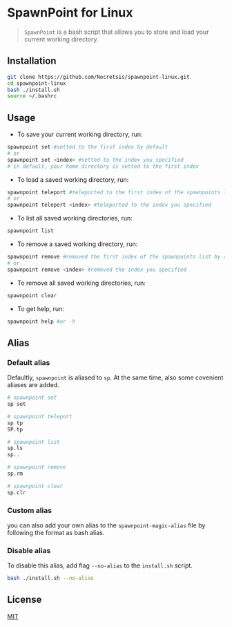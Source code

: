 # SpawnPoint for Linux

> `SpawnPoint` is a bash script that allows you to store and load your current working directory.

## Installation

```bash
git clone https://github.com/Nocretsis/spawnpoint-linux.git
cd spawnpoint-linux
bash ./install.sh
source ~/.bashrc
```

## Usage

* To save your current working directory, run:

```bash
spawnpoint set #setted to the first index by default
# or
spawnpoint set <index> #setted to the index you specified
# in default, your home directory is setted to the first index
```

* To load a saved working directory, run:

```bash
spawnpoint teleport #teleported to the first index of the spawnpoints list by default
# or
spawnpoint teleport <index> #teleported to the index you specified
```

* To list all saved working directories, run:

```bash
spawnpoint list
```

* To remove a saved working directory, run:

```bash
spawnpoint remove #removed the first index of the spawnpoints list by default
# or
spawnpoint remove <index> #removed the index you specified
```

* To remove all saved working directories, run:

```bash
spawnpoint clear
```

* To get help, run:

```bash
spawnpoint help #or -h
```

## Alias

### Default alias

Defaultly, `spawnpoint` is aliased to `sp`. At the same time, also some covenient aliases are added.

```bash
# spawnpoint set 
sp set

# spawnpoint teleport
sp tp
SP.tp

# spawnpoint list
sp.ls 
sp..

# spawnpoint remove
sp.rm

# spawnpoint clear
sp.clr
```

### Custom alias

you can also add your own alias to the `spawnpoint-magic-alias` file by following the format as bash alias.

### Disable alias

To disable this alias, add flag `--no-alias` to the `install.sh` script.

```bash
bash ./install.sh --no-alias
```

## License

[MIT](LICENSE)
